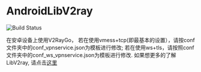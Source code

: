 # AndroidLibV2ray

![Build Status](https://api.travis-ci.org/xiaokangwang/AndroidLibV2ray.svg?branch=master)

在安卓设备上使用V2RayGo，
若在使用vmess+tcp(即最基本的设置），请按conf文件夹中的conf_vpnservice.json为模板进行修改;
若在使用ws+tls，请按照conf文件夹中的conf_ws_vpnservice.json为模板进行修改.
如果想更多的了解LibV2ray, 请点击[这里](https://github.com/xiaokangwang/LibV2Ray-Doc/blob/master/configure.dot)

